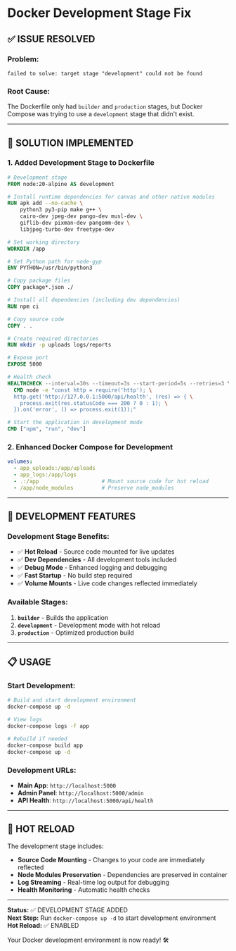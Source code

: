 # Docker Development Stage Fix

## ✅ **ISSUE RESOLVED**

### **Problem:**
```
failed to solve: target stage "development" could not be found
```

### **Root Cause:**
The Dockerfile only had `builder` and `production` stages, but Docker Compose was trying to use a `development` stage that didn't exist.

---

## 🔧 **SOLUTION IMPLEMENTED**

### **1. Added Development Stage to Dockerfile**
```dockerfile
# Development stage
FROM node:20-alpine AS development

# Install runtime dependencies for canvas and other native modules
RUN apk add --no-cache \
    python3 py3-pip make g++ \
    cairo-dev jpeg-dev pango-dev musl-dev \
    giflib-dev pixman-dev pangomm-dev \
    libjpeg-turbo-dev freetype-dev

# Set working directory
WORKDIR /app

# Set Python path for node-gyp
ENV PYTHON=/usr/bin/python3

# Copy package files
COPY package*.json ./

# Install all dependencies (including dev dependencies)
RUN npm ci

# Copy source code
COPY . .

# Create required directories
RUN mkdir -p uploads logs/reports

# Expose port
EXPOSE 5000

# Health check
HEALTHCHECK --interval=30s --timeout=3s --start-period=5s --retries=3 \
  CMD node -e "const http = require('http'); \
  http.get('http://127.0.0.1:5000/api/health', (res) => { \
    process.exit(res.statusCode === 200 ? 0 : 1); \
  }).on('error', () => process.exit(1));"

# Start the application in development mode
CMD ["npm", "run", "dev"]
```

### **2. Enhanced Docker Compose for Development**
```yaml
volumes:
  - app_uploads:/app/uploads
  - app_logs:/app/logs
  - .:/app                    # Mount source code for hot reload
  - /app/node_modules         # Preserve node_modules
```

---

## 🚀 **DEVELOPMENT FEATURES**

### **Development Stage Benefits:**
- ✅ **Hot Reload** - Source code mounted for live updates
- ✅ **Dev Dependencies** - All development tools included
- ✅ **Debug Mode** - Enhanced logging and debugging
- ✅ **Fast Startup** - No build step required
- ✅ **Volume Mounts** - Live code changes reflected immediately

### **Available Stages:**
1. **`builder`** - Builds the application
2. **`development`** - Development mode with hot reload
3. **`production`** - Optimized production build

---

## 📋 **USAGE**

### **Start Development:**
```bash
# Build and start development environment
docker-compose up -d

# View logs
docker-compose logs -f app

# Rebuild if needed
docker-compose build app
docker-compose up -d
```

### **Development URLs:**
- **Main App**: `http://localhost:5000`
- **Admin Panel**: `http://localhost:5000/admin`
- **API Health**: `http://localhost:5000/api/health`

---

## 🔄 **HOT RELOAD**

The development stage includes:
- **Source Code Mounting** - Changes to your code are immediately reflected
- **Node Modules Preservation** - Dependencies are preserved in container
- **Log Streaming** - Real-time log output for debugging
- **Health Monitoring** - Automatic health checks

---

**Status:** ✅ DEVELOPMENT STAGE ADDED  
**Next Step:** Run `docker-compose up -d` to start development environment  
**Hot Reload:** ✅ ENABLED

Your Docker development environment is now ready! 🛠️
